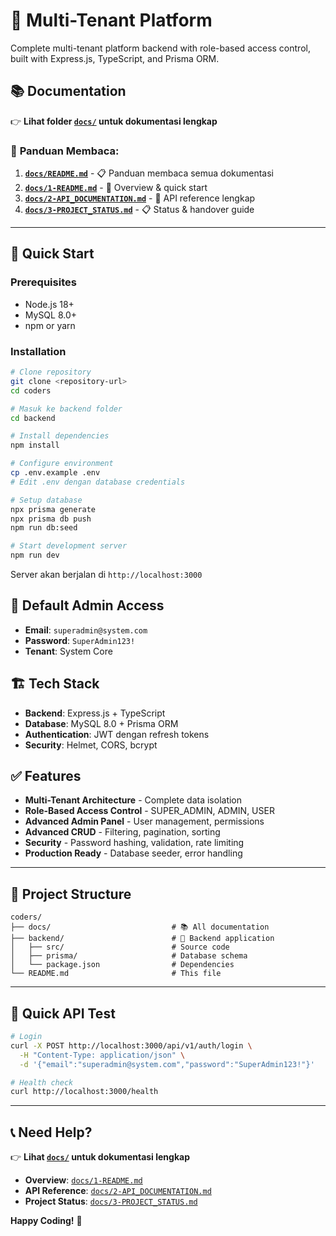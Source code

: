 # 🚀 Multi-Tenant Platform

Complete multi-tenant platform backend with role-based access control, built with Express.js, TypeScript, and Prisma ORM.

## 📚 **Documentation**

👉 **Lihat folder [`docs/`](./docs/) untuk dokumentasi lengkap**

### 📖 **Panduan Membaca:**

1. **[`docs/README.md`](./docs/README.md)** - 📋 Panduan membaca semua dokumentasi
2. **[`docs/1-README.md`](./docs/1-README.md)** - 📖 Overview & quick start
3. **[`docs/2-API_DOCUMENTATION.md`](./docs/2-API_DOCUMENTATION.md)** - 🔌 API reference lengkap
4. **[`docs/3-PROJECT_STATUS.md`](./docs/3-PROJECT_STATUS.md)** - 📋 Status & handover guide

---

## 🚀 Quick Start

### Prerequisites
- Node.js 18+
- MySQL 8.0+
- npm or yarn

### Installation

```bash
# Clone repository
git clone <repository-url>
cd coders

# Masuk ke backend folder
cd backend

# Install dependencies
npm install

# Configure environment
cp .env.example .env
# Edit .env dengan database credentials

# Setup database
npx prisma generate
npx prisma db push
npm run db:seed

# Start development server
npm run dev
```

Server akan berjalan di `http://localhost:3000`

## 🔑 Default Admin Access

- **Email**: `superadmin@system.com`
- **Password**: `SuperAdmin123!`
- **Tenant**: System Core

## 🏗️ Tech Stack

- **Backend**: Express.js + TypeScript
- **Database**: MySQL 8.0 + Prisma ORM
- **Authentication**: JWT dengan refresh tokens
- **Security**: Helmet, CORS, bcrypt

## ✅ Features

- **Multi-Tenant Architecture** - Complete data isolation
- **Role-Based Access Control** - SUPER_ADMIN, ADMIN, USER
- **Advanced Admin Panel** - User management, permissions
- **Advanced CRUD** - Filtering, pagination, sorting
- **Security** - Password hashing, validation, rate limiting
- **Production Ready** - Database seeder, error handling

---

## 📂 Project Structure

```
coders/
├── docs/                           # 📚 All documentation
├── backend/                        # 🔧 Backend application
│   ├── src/                        # Source code
│   ├── prisma/                     # Database schema
│   └── package.json                # Dependencies
└── README.md                       # This file
```

---

## 🧪 Quick API Test

```bash
# Login
curl -X POST http://localhost:3000/api/v1/auth/login \
  -H "Content-Type: application/json" \
  -d '{"email":"superadmin@system.com","password":"SuperAdmin123!"}'

# Health check
curl http://localhost:3000/health
```

---

## 📞 Need Help?

👉 **Lihat [`docs/`](./docs/) untuk dokumentasi lengkap**

- **Overview**: [`docs/1-README.md`](./docs/1-README.md)
- **API Reference**: [`docs/2-API_DOCUMENTATION.md`](./docs/2-API_DOCUMENTATION.md)
- **Project Status**: [`docs/3-PROJECT_STATUS.md`](./docs/3-PROJECT_STATUS.md)

**Happy Coding!** 🚀